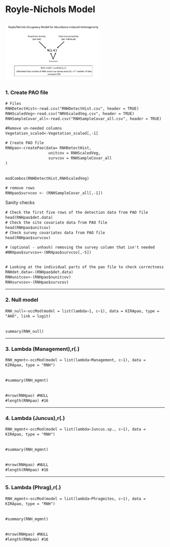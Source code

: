 # Royle-Nichols Model 
<img
  src="RNH.model.png"
  alt="RNH model"
  title="RNH model"
  style="display: inline-block; margin: 0 auto; max-width: 300px">
---

### 1. Create PAO file

```{r}
# Files
RNHDetectHist<-read.csv("RNHDetectHist.csv", header = TRUE)
RNHScaledVeg<-read.csv("NRHScaledVeg.csv", header = TRUE)
RNHSampleCovar_all<-read.csv("RNHSampleCovar_all.csv", header = TRUE)
```
```{r}
#Remove un-needed columns
Vegetation_scaled<-Vegetation_scaled[,-1] 
```
```{r}
# Create PAO file
RNHpao<-createPao(data= RNHDetectHist, 
                   unitcov = RNHScaledVeg, 
                   survcov = RNHSampleCovar_all
)


modCombos(RNHDetectHist,RNHScaledVeg)
```
```{r}
# remove rows
RNHpao$survcov <- (RNHSampleCovar_all[,-1])
```
Sanity checks
```{r}
# Check the first five rows of the detection data from PAO file
head(RNHpao$det.data) 
# Check the site covariate data from PAO file
head(RNHpao$unitcov) 
# Check survey covariates data from PAO file
head(RNHpao$survcov)
```
```{r}
# (optional - unhash) removing the survey column that isn't needed
#NRHpao$survcov<-(NRHpao$survcov[,-5])

```
```{r}

# Looking at the individual parts of the pao file to check correctness 
RNHdet.data<-(RNHpao$det.data)
RNHunitcov<-(RNHpao$nunitcov)
RNHsurvcov<-(RNHpao$survcov)

```
---
### 2. Null model

```{r}
RNH_null<-occMod(model = list(lambda~1, c~1), data = KIRApao, type = "AHO", link = logit)


summary(RNH_null)
```
---
### 3. Lambda (Management),r(.)
```{r}
RNH_mgmnt<-occMod(model = list(lambda~Management, c~1), data = KIRApao, type = "RNH")


#summary(RNH_mgmnt)


#nrow(RNHpao) #NULL
#length(RNHpao) #16

```
---
### 4. Lambda (Juncus),r(.)
```{r}
RNH_mgmnt<-occMod(model = list(lambda~Juncus.sp., c~1), data = KIRApao, type = "RNH")


#summary(RNH_mgmnt)


#nrow(RNHpao) #NULL
#length(RNHpao) #16

```
---

### 5. Lambda (Phrag),r(.)
```{r}
RNH_mgmnt<-occMod(model = list(lambda~Phragmites, c~1), data = KIRApao, type = "RNH")


#summary(RNH_mgmnt)


#nrow(RNHpao) #NULL
#length(RNHpao) #16

```


